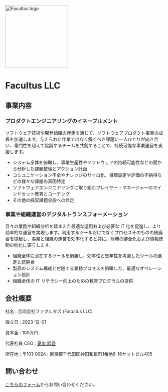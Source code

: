 <img src="img/facultus.svg" alt="Facultus logo" width="200" height="200">

# Facultus LLC

## 事業内容

### プロダクトエンジニアリングのイネーブルメント

ソフトウェア技術や開発組織の伴走を通じて、ソフトウェアプロダクト事業の成長を加速します。与えられた作業ではなく解くべき課題に一人ひとりが向き合い、専門性を超えて協調するチームを共創することで、持続可能な事業運営を支援します。

- システム全体を俯瞰し、事業生産性やソフトウェアの持続可能性などの面から分析した課題整理とアクション計画
- コミュニケーション不全やナレッジのサイロ化、目標設定や評価の不納得などの様々な課題の真因特定
- ソフトウェアエンジニアリングに取り組むプレイヤー・マネージャーのマインドセット教育とコーチング
- その他の経営課題全般への伴走

### 事業や組織運営のデジタルトランスフォーメーション

日々の業務や組織分析を踏まえた最適な運用および必要な IT 化を促進し、より効率的な運営を実現します。利用するツールだけでなくプロセスそのものの統廃合を提起し、事業と組織の運営を効率化すると共に、財務の健全化および情報統制の強化に寄与します。

- 組織全体に点在するツールを網羅し、効率性と堅牢性を考慮したツールの選定と統廃合
- 製品のシステム構成と付随する業務プロセスを俯瞰した、最適なオペレーション設計
- 組織全体の IT リテラシー向上のための教育プログラムの提供

## 会社概要

社名
: 合同会社ファクルタス (Facultus LLC)

設立日
: 2023-12-01

資本金
: 100万円

代表社員 CEO
: [泉水 翔吾](https://shogosensui.com/)

所在地
: 〒101-0024
: 東京都千代田区神田和泉町1番地6-16ヤマトビル405

## 問い合わせ

[こちらのフォーム](https://docs.google.com/forms/d/1T69MRMbQ_-NFozz_onrPLpkAakIe1nL7h-LzzhfkFUA/viewform)からお問い合わせください。
